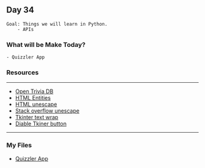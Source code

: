 ## Day 34
    Goal: Things we will learn in Python.
        - APIs
        
### What will be Make Today?
    - Quizzler App


### Resources

---
- [Open Trivia DB](https://opentdb.com/)
- [HTML Entities](https://www.w3schools.com/html/html_entities.asp)
- [HTML unescape](https://www.freeformatter.com/html-escape.html)
- [Stack overflow unescape](https://stackoverflow.com/questions/2087370/decode-html-entities-in-python-string)
- [Tkinter text wrap](https://www.geeksforgeeks.org/textwrap-text-wrapping-filling-python/)
- [Diable Tkiner button](https://stackoverflow.com/questions/41655678/how-to-disable-a-button-in-tkinter)


---

### My Files

- [Quizzler App](main.py)



